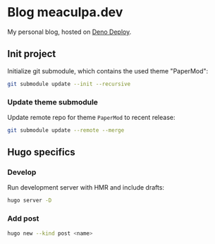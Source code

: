# Blog meaculpa.dev

My personal blog, hosted on [Deno Deploy](https://deno.com).

## Init project

Initialize git submodule, which contains the used theme "PaperMod":

```bash
git submodule update --init --recursive
```

### Update theme submodule

Update remote repo for theme `PaperMod` to recent release:

```bash
git submodule update --remote --merge
```

## Hugo specifics

### Develop

Run development server with HMR and include drafts:

```bash
hugo server -D
```

### Add post

```bash
hugo new --kind post <name>
```
